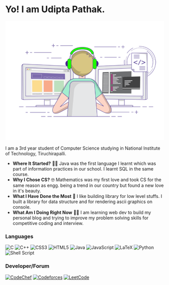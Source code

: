 # Yo! I am Udipta Pathak.
<img src="developer.gif" width="500px">  
   


I am a 3rd year student of Computer Science studying in National Institute of Technology, Tiruchirapalli.   
    

- **Where It Started?** :man_shrugging: Java was the first language I learnt which was part of information practices in our school. I learnt SQL in the same course.
- **Why I Chose CS?** :nerd_face: Mathematics was my first love and took CS for the same reason as engg. being a trend in our country but found a new love in it's beauty.
- **What I Have Done the Most** :hammer: I like building library for low level stuffs. I built a library for data structure and for rendering ascii graphics on console.
- **What Am I Doing Right Now** :sassy_man: I am learning web dev to build my personal blog and trying to improve my problem solving skills for competitive coding and interview.

### Languages
![C](https://img.shields.io/badge/c-%2300599C.svg?style=for-the-badge&logo=c&logoColor=white)
![C++](https://img.shields.io/badge/c++-%2300599C.svg?style=for-the-badge&logo=c%2B%2B&logoColor=white)
![CSS3](https://img.shields.io/badge/css3-%231572B6.svg?style=for-the-badge&logo=css3&logoColor=white)
![HTML5](https://img.shields.io/badge/html5-%23E34F26.svg?style=for-the-badge&logo=html5&logoColor=white)
![Java](https://img.shields.io/badge/java-%23ED8B00.svg?style=for-the-badge&logo=java&logoColor=white)
![JavaScript](https://img.shields.io/badge/javascript-%23323330.svg?style=for-the-badge&logo=javascript&logoColor=%23F7DF1E)
![LaTeX](https://img.shields.io/badge/latex-%23008080.svg?style=for-the-badge&logo=latex&logoColor=white)
![Python](https://img.shields.io/badge/python-3670A0?style=for-the-badge&logo=python&logoColor=ffdd54)
![Shell Script](https://img.shields.io/badge/shell_script-%23121011.svg?style=for-the-badge&logo=gnu-bash&logoColor=white)

### Developer/Forum
<a href="https://www.codechef.com/users/udipta13">![CodeChef](https://img.shields.io/badge/CodeChef-%23964B00.svg?style=for-the-badge&logo=CodeChef&logoColor=white)</a>
<a href="https://leetcode.com/udiptapathak13/">![Codeforces](https://img.shields.io/badge/Codeforces-445f9d?style=for-the-badge&logo=Codeforces&logoColor=white)</a>
<a href="https://codeforces.com/profile/udiptapathak13">![LeetCode](https://img.shields.io/badge/LeetCode-000000?style=for-the-badge&logo=LeetCode&logoColor=#d16c06)
